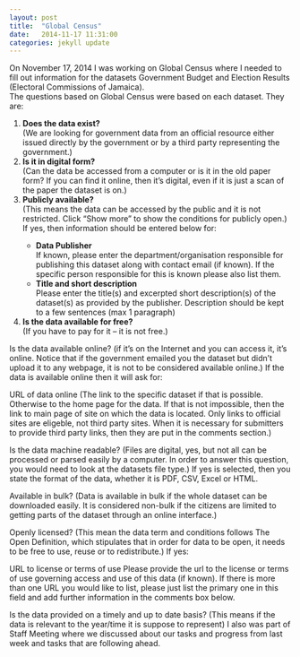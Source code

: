 ```yaml
---
layout: post
title:  "Global Census"
date:   2014-11-17 11:31:00
categories: jekyll update
---
```


On November 17, 2014 I was working on Global Census where I needed to fill out information for the datasets Government Budget and 
Election Results (Electoral Commissions of Jamaica). 
<br/>
The questions based on Global Census were based on each dataset. They are:
<br/>
<ol>
<li>
 <b> Does the data exist? </b> <br/>
(We are looking for government data from an official resource either issued directly by the government or by a third party representing the government.)
</li>
<li>
<b> Is it in digital form? </b> <br/>
(Can the data be accessed from a computer or is it in the old paper form? If you can find it online, then it’s digital, even if it is just a scan of the paper the dataset is on.)
</li>
<li>
<b> Publicly available? </b> <br/>
(This means the data can be accessed by the public and it is not restricted. Click “Show more” to show the conditions for publicly open.) If yes, then information should be entered below for:
</li>
<ul>
<li>
<b> Data Publisher </b> <br/>
	If known, please enter the department/organisation responsible for publishing this  
dataset along with contact email (if known). If the specific person responsible for this is 
known please also list them.
</li>
<li>
<b> Title and short description </b> <br/>
	Please enter the title(s) and excerpted short description(s) of the dataset(s) as  
provided by the publisher. Description should be kept to a few sentences (max 1 paragraph)
</li>
</ul>

<li>
<b> Is the data available for free? </b> <br/>
(If you have to pay for it – it is not free.)
</li>
</ol>
Is the data available online?
(if it’s on the Internet and you can access it, it’s online. Notice that if the government emailed you the dataset but didn’t upload it to any webpage, it is not to be considered available online.) If the data is available online then it will ask for:

URL of data online
	(The link to the specific dataset if that is possible. Otherwise to the home page for the 
 	data. If that is not impossible, then the link to main page of site on which the data is 
located. Only links to official sites are eligeble, not third party sites. When it is 
necessary for submitters to provide third party links, then they are put in the comments 
section.)

Is the data machine readable?
(Files are digital, yes, but not all can be processed or parsed easily by a computer. In order to answer this question, you would need to look at the datasets file type.) If yes is selected, then you state the format of the data, whether it is PDF, CSV, Excel or HTML.

Available in bulk?
(Data is available in bulk if the whole dataset can be downloaded easily. It is considered non-bulk if the citizens are limited to getting parts of the dataset through an online interface.)

Openly licensed?
(This mean the data term and conditions follows The Open Definition, which stipulates that in order for data to be open, it needs to be free to use, reuse or to redistribute.) If yes:

URL to license or terms of use
	Please provide the url to the license or terms of use governing access and use of this 
data (if known). If there is more than one URL you would like to list, please just list the 
primary one in this field and add further information in the comments box below.

Is the data provided on a timely and up to date basis?
(This means if the data is relevant to the year/time it is suppose to represent)
I also was part of Staff Meeting where we discussed about our tasks and progress from last week and tasks that are following ahead. 